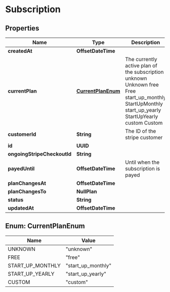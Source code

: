 

# Subscription


## Properties

Name | Type | Description | Notes
------------ | ------------- | ------------- | -------------
**createdAt** | **OffsetDateTime** |  |  [readonly]
**currentPlan** | [**CurrentPlanEnum**](#CurrentPlanEnum) | The currently active plan of the subscription unknown Unknown free Free start_up_monthly StartUpMonthly start_up_yearly StartUpYearly custom Custom |  [readonly]
**customerId** | **String** | The ID of the stripe customer |  [readonly]
**id** | **UUID** |  | 
**ongoingStripeCheckoutId** | **String** |  |  [optional]
**payedUntil** | **OffsetDateTime** | Until when the subscription is payed |  [readonly]
**planChangesAt** | **OffsetDateTime** |  |  [optional]
**planChangesTo** | **NullPlan** |  | 
**status** | **String** |  | 
**updatedAt** | **OffsetDateTime** |  |  [readonly]



## Enum: CurrentPlanEnum

Name | Value
---- | -----
UNKNOWN | &quot;unknown&quot;
FREE | &quot;free&quot;
START_UP_MONTHLY | &quot;start_up_monthly&quot;
START_UP_YEARLY | &quot;start_up_yearly&quot;
CUSTOM | &quot;custom&quot;



